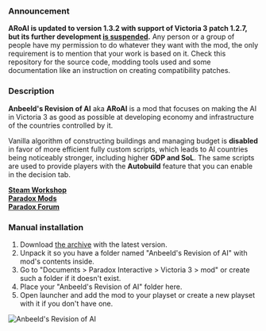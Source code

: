 ### Announcement

**ARoAI is updated to version 1.3.2 with support of Victoria 3 patch 1.2.7, but its further development [is suspended](https://forum.paradoxplaza.com/forum/threads/anbeelds-revision-of-ai.1551230/post-28821582).** Any person or a group of people have my permission to do whatever they want with the mod, the only requirement is to mention that your work is based on it. Check this repository for the source code, modding tools used and some documentation like an instruction on creating compatibility patches.

### Description

**Anbeeld's Revision of AI** aka **ARoAI** is a mod that focuses on making the AI in Victoria 3 as good as possible at developing economy and infrastructure of the countries controlled by it.

Vanilla algorithm of constructing buildings and managing budget is **disabled** in favor of more efficient fully custom scripts, which leads to AI countries being noticeably stronger, including higher **GDP and SoL**. The same scripts are used to provide players with the **Autobuild** feature that you can enable in the decision tab.

**[Steam Workshop](https://steamcommunity.com/sharedfiles/filedetails/?id=2880152075)**  
**[Paradox Mods](https://mods.paradoxplaza.com/mods/51961/Any)**  
**[Paradox Forum](https://forum.paradoxplaza.com/forum/threads/anbeelds-revision-of-ai.1551230/)**

### Manual installation

1) Download [the archive](https://github.com/Anbeeld/ARoAI/releases) with the latest version.
2) Unpack it so you have a folder named "Anbeeld's Revision of AI" with mod's contents inside.
3) Go to "Documents > Paradox Interactive > Victoria 3 > mod" or create such a folder if it doesn't exist.
4) Place your "Anbeeld's Revision of AI" folder here.
5) Open launcher and add the mod to your playset or create a new playset with it if you don't have one.

![Anbeeld's Revision of AI](https://modscontent.paradox-interactive.com/victoria3/a9003b10-56d9-11ed-89ee-c11444f9581a/content/screenshots/8f204da0-cbed-11ed-867a-2d1cff8f5376_aroai1936.jpg)